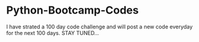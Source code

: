 # Python-Bootcamp-Codes
 I have strated a 100 day code challenge and will post a new code everyday for the next 100 days. STAY TUNED...
